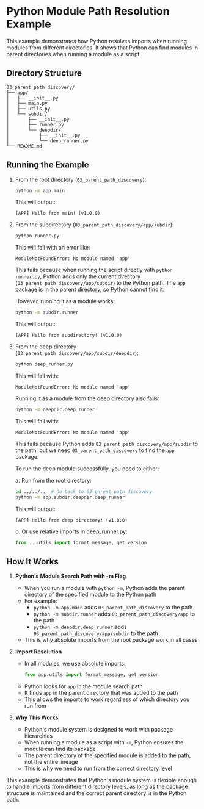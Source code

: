 # Python Module Path Resolution Example

This example demonstrates how Python resolves imports when running modules from different directories. It shows that Python can find modules in parent directories when running a module as a script.

## Directory Structure
```
03_parent_path_discovery/
├── app/
│   ├── __init__.py
│   ├── main.py
│   ├── utils.py
│   └── subdir/
│       ├── __init__.py
│       ├── runner.py
│       └── deepdir/
│           ├── __init__.py
│           └── deep_runner.py
└── README.md
```

## Running the Example

1. From the root directory (`03_parent_path_discovery`):
   ```bash
   python -m app.main
   ```
   This will output:
   ```
   [APP] Hello from main! (v1.0.0)
   ```

2. From the subdirectory (`03_parent_path_discovery/app/subdir`):
   ```bash
   python runner.py
   ```
   This will fail with an error like:
   ```
   ModuleNotFoundError: No module named 'app'
   ```
   
   This fails because when running the script directly with `python runner.py`, Python adds only the current directory 
   (`03_parent_path_discovery/app/subdir`) to the Python path. The `app` package is in the parent directory, so Python 
   cannot find it.

   However, running it as a module works:
   ```bash
   python -m subdir.runner
   ```
   This will output:
   ```
   [APP] Hello from subdirectory! (v1.0.0)
   ```

3. From the deep directory (`03_parent_path_discovery/app/subdir/deepdir`):
   ```bash
   python deep_runner.py
   ```
   This will fail with:
   ```
   ModuleNotFoundError: No module named 'app'
   ```

   Running it as a module from the deep directory also fails:
   ```bash
   python -m deepdir.deep_runner
   ```
   This will fail with:
   ```
   ModuleNotFoundError: No module named 'app'
   ```
   
   This fails because Python adds `03_parent_path_discovery/app/subdir` to the path, but we need `03_parent_path_discovery` 
   to find the `app` package.

   To run the deep module successfully, you need to either:

   a. Run from the root directory:
   ```bash
   cd ../../..  # Go back to 03_parent_path_discovery
   python -m app.subdir.deepdir.deep_runner
   ```
   This will output:
   ```
   [APP] Hello from deep directory! (v1.0.0)
   ```

   b. Or use relative imports in deep_runner.py:
   ```python
   from ...utils import format_message, get_version
   ```

## How It Works

1. **Python's Module Search Path with -m Flag**
   - When you run a module with `python -m`, Python adds the parent directory of the specified module to the Python path
   - For example:
     - `python -m app.main` adds `03_parent_path_discovery` to the path
     - `python -m subdir.runner` adds `03_parent_path_discovery/app` to the path
     - `python -m deepdir.deep_runner` adds `03_parent_path_discovery/app/subdir` to the path
   - This is why absolute imports from the root package work in all cases

2. **Import Resolution**
   - In all modules, we use absolute imports:
     ```python
     from app.utils import format_message, get_version
     ```
   - Python looks for `app` in the module search path
   - It finds `app` in the parent directory that was added to the path
   - This allows the imports to work regardless of which directory you run from

3. **Why This Works**
   - Python's module system is designed to work with package hierarchies
   - When running a module as a script with `-m`, Python ensures the module can find its package
   - The parent directory of the specified module is added to the path, not the entire lineage
   - This is why we need to run from the correct directory level

This example demonstrates that Python's module system is flexible enough to handle imports from different directory levels, as long as the package structure is maintained and the correct parent directory is in the Python path. 